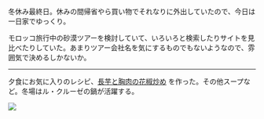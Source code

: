 冬休み最終日。休みの間帰省やら買い物でそれなりに外出していたので、今日は一日家でゆっくり。

モロッコ旅行中の砂漠ツアーを検討していて、いろいろと検索したりサイトを見比べたりしていた。あまりツアー会社名を気にするものでもないようなので、雰囲気で決めるしかないか。

---

夕食にお気に入りのレシピ、[長芋と胸肉の花椒炒め](https://note.sbfoods.co.jp/n/n5a67c536e07d) を作った。その他スープなど。冬場はル・クルーゼの鍋が活躍する。

![](https://photos.old.apkas.net/medium/202401/20240108-184818.webp)
